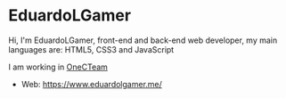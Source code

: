 # EduardoLGamer

Hi, I'm EduardoLGamer, front-end and back-end web developer, my main languages are: HTML5, CSS3 and JavaScript

I am working in [OneCTeam](https://www.onecteam.studio)

* Web: https://www.eduardolgamer.me/
